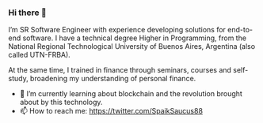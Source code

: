 ### Hi there 👋

I’m SR Software Engineer with experience developing solutions for end-to-end software. I have a technical degree Higher in Programming, from the National Regional Technological University of Buenos Aires, Argentina (also called UTN-FRBA).

At the same time, I trained in finance through seminars, courses and self-study, broadening my understanding of personal finance.

* 🌱 I’m currently learning about blockchain and the revolution brought about by this technology.
* 📫 How to reach me: https://twitter.com/SpaikSaucus88

<!--
**SpaikSaucus/SpaikSaucus** is a ✨ _special_ ✨ repository because its `README.md` (this file) appears on your GitHub profile.

Here are some ideas to get you started:

- 🔭 I’m currently working on ...
- 🌱 I’m currently learning ...
- 👯 I’m looking to collaborate on ...
- 🤔 I’m looking for help with ...
- 💬 Ask me about ...
- 📫 How to reach me: ...
- 😄 Pronouns: ...
- ⚡ Fun fact: ...
-->
